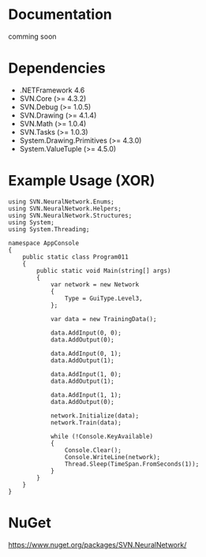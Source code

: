# Documentation
comming soon

# Dependencies
- .NETFramework 4.6
- SVN.Core (>= 4.3.2)
- SVN.Debug (>= 1.0.5)
- SVN.Drawing (>= 4.1.4)
- SVN.Math (>= 1.0.4)
- SVN.Tasks (>= 1.0.3)
- System.Drawing.Primitives (>= 4.3.0)
- System.ValueTuple (>= 4.5.0)

# Example Usage (XOR)
```
using SVN.NeuralNetwork.Enums;
using SVN.NeuralNetwork.Helpers;
using SVN.NeuralNetwork.Structures;
using System;
using System.Threading;

namespace AppConsole
{
    public static class Program011
    {
        public static void Main(string[] args)
        {
            var network = new Network
            {
                Type = GuiType.Level3,
            };

            var data = new TrainingData();

            data.AddInput(0, 0);
            data.AddOutput(0);

            data.AddInput(0, 1);
            data.AddOutput(1);

            data.AddInput(1, 0);
            data.AddOutput(1);

            data.AddInput(1, 1);
            data.AddOutput(0);

            network.Initialize(data);
            network.Train(data);

            while (!Console.KeyAvailable)
            {
                Console.Clear();
                Console.WriteLine(network);
                Thread.Sleep(TimeSpan.FromSeconds(1));
            }
        }
    }
}
```

# NuGet
https://www.nuget.org/packages/SVN.NeuralNetwork/
